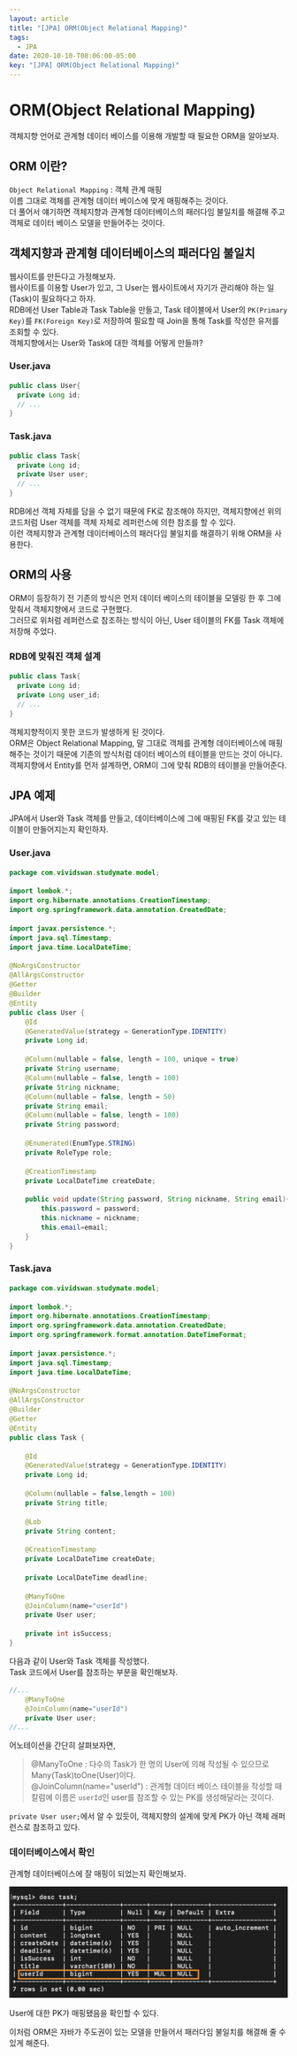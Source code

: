 ```yaml
---
layout: article
title: "[JPA] ORM(Object Relational Mapping)"
tags:
  - JPA
date: 2020-10-10-T08:06:00-05:00
key: "[JPA] ORM(Object Relational Mapping)"
---
```


# ORM(Object Relational Mapping)

객체지향 언어로 관계형 데이터 베이스를 이용해 개발할 때 필요한 ORM을 알아보자.<br>

<!--more-->

## ORM 이란?

`Object Relational Mapping` : 객체 관계 매핑<br>
이름 그대로 객체를 관계형 데이터 베이스에 맞게 매핑해주는 것이다.<br>
더 풀어서 얘기하면 객체지향과 관계형 데이터베이스의 패러다임 불일치를 해결해 주고 객체로 데이터 베이스 모델을 만들어주는 것이다.<br>

## 객체지향과 관계형 데이터베이스의 패러다임 불일치

웹사이트를 만든다고 가정해보자.<br>
웹사이트를 이용할 User가 있고, 그 User는 웹사이트에서 자기가 관리해야 하는 일(Task)이 필요하다고 하자.<br>
RDB에선 User Table과 Task Table을 만들고, Task 테이블에서 User의 `PK(Primary Key)`를 `FK(Foreign Key)`로 저장하여 필요할 때 Join을 통해 Task를 작성한 유저를 조회할 수 있다.<br>
객체지향에서는 User와 Task에 대한 객체를 어떻게 만들까?<br>

### User.java
```java
public class User{
  private Long id;
  // ...
}
```

### Task.java
```java
public class Task{
  private Long id;
  private User user;
  // ...
}
```

RDB에선 객체 자체를 담을 수 없기 때문에 FK로 참조해야 하지만, 객체지향에선 위의 코드처럼 User 객체를 객체 자체로 레퍼런스에 의한 참조를 할 수 있다.<br>
이런 객체지향과 관계형 데이터베이스의 패러다임 불일치를 해결하기 위해 ORM을 사용한다.<br>

## ORM의 사용

ORM이 등장하기 전 기존의 방식은 먼저 데이터 베이스의 테이블을 모델링 한 후 그에 맞춰서 객체지향에서 코드로 구현했다.<br>
그러므로 위처럼 레퍼런스로 참조하는 방식이 아닌, User 테이블의 FK를 Task 객체에 저장해 주었다.<br>

### RDB에 맞춰진 객체 설계

```java
public class Task{
  private Long id;
  private Long user_id;
  // ...
}
```

객체지향적이지 못한 코드가 발생하게 된 것이다.<br>
ORM은 Object Relational Mapping, 말 그대로 객체를 관계형 데이터베이스에 매핑해주는 것이기 때문에 기존의 방식처럼 데이터 베이스의 테이블을 만드는 것이 아니다.<br>
객체지향에서 Entity를 먼저 설계하면, ORM이 그에 맞춰 RDB의 테이블을 만들어준다.<br>

## JPA 예제

JPA에서 User와 Task 객체를 만들고, 데이터베이스에 그에 매핑된 FK를 갖고 있는 테이블이 만들어지는지 확인하자.<br>

### User.java

```java
package com.vividswan.studymate.model;

import lombok.*;
import org.hibernate.annotations.CreationTimestamp;
import org.springframework.data.annotation.CreatedDate;

import javax.persistence.*;
import java.sql.Timestamp;
import java.time.LocalDateTime;

@NoArgsConstructor
@AllArgsConstructor
@Getter
@Builder
@Entity
public class User {
    @Id
    @GeneratedValue(strategy = GenerationType.IDENTITY)
    private Long id;

    @Column(nullable = false, length = 100, unique = true)
    private String username;
    @Column(nullable = false, length = 100)
    private String nickname;
    @Column(nullable = false, length = 50)
    private String email;
    @Column(nullable = false, length = 100)
    private String password;

    @Enumerated(EnumType.STRING)
    private RoleType role;

    @CreationTimestamp
    private LocalDateTime createDate;

    public void update(String password, String nickname, String email){
        this.password = password;
        this.nickname = nickname;
        this.email=email;
    }
}
```

### Task.java

```java
package com.vividswan.studymate.model;

import lombok.*;
import org.hibernate.annotations.CreationTimestamp;
import org.springframework.data.annotation.CreatedDate;
import org.springframework.format.annotation.DateTimeFormat;

import javax.persistence.*;
import java.sql.Timestamp;
import java.time.LocalDateTime;

@NoArgsConstructor
@AllArgsConstructor
@Builder
@Getter
@Entity
public class Task {

    @Id
    @GeneratedValue(strategy = GenerationType.IDENTITY)
    private Long id;

    @Column(nullable = false,length = 100)
    private String title;

    @Lob
    private String content;

    @CreationTimestamp
    private LocalDateTime createDate;

    private LocalDateTime deadline;

    @ManyToOne
    @JoinColumn(name="userId")
    private User user;

    private int isSuccess;
}
```
다음과 같이 User와 Task 객체를 작성했다.<br>
Task 코드에서 User를 참조하는 부분을 확인해보자.<br>

```java
//...
    @ManyToOne
    @JoinColumn(name="userId")
    private User user;
//...
```
어노테이션을 간단히 살펴보자면,<br>
> @ManyToOne : 다수의 Task가 한 명의 User에 의해 작성될 수 있으므로 Many(Task)toOne(User)이다.<br>
> @JoinColumn(name="userId") : 관계형 데이터 베이스 테이블을 작성할 때 칼럼에 이름은 `userId`인 user를 참조할 수 있는 PK를 생성해달라는 것이다.<br> 

`private User user;`에서 알 수 있듯이, 객체지향의 설계에 맞게 PK가 아닌 객체 래퍼런스로 참조하고 있다.<br>

### 데이터베이스에서 확인
관계형 데이터베이스에 잘 매핑이 되었는지 확인해보자.<br>

![1](/assets/images/201010-1.png)<br>

User에 대한 PK가 매핑됐음을 확인할 수 있다.<br>

이처럼 ORM은 자바가 주도권이 있는 모델을 만들어서 패러다임 불일치를 해결해 줄 수 있게 해준다.<br>